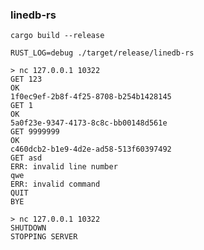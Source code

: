 ### linedb-rs

`cargo build --release`

`RUST_LOG=debug ./target/release/linedb-rs`

```shell
> nc 127.0.0.1 10322
GET 123
OK
1f0ec9ef-2b8f-4f25-8708-b254b1428145
GET 1
OK
5a0f23e-9347-4173-8c8c-bb00148d561e
GET 9999999
OK
c460dcb2-b1e9-4d2e-ad58-513f60397492
GET asd
ERR: invalid line number
qwe
ERR: invalid command
QUIT
BYE
```

```shell
> nc 127.0.0.1 10322
SHUTDOWN
STOPPING SERVER
```
